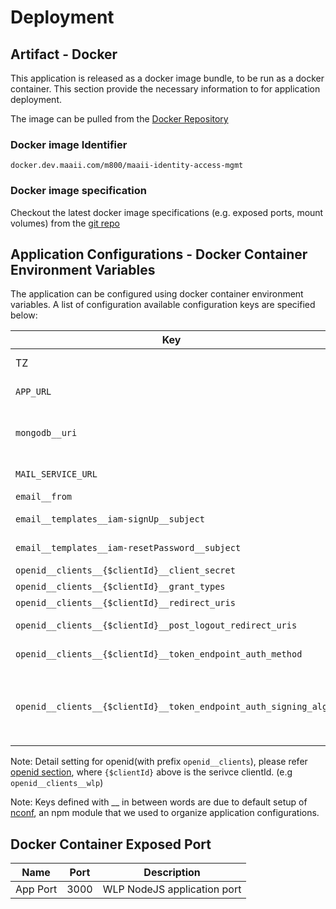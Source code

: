 # Deployment

## Artifact - Docker

This application is released as a docker image bundle, to be run as a docker container. This section provide the necessary information to for application deployment.

The image can be pulled from the [Docker Repository](http://docker.dev.maaii.com/repositories)

### Docker image Identifier

``` Identifier
docker.dev.maaii.com/m800/maaii-identity-access-mgmt
```

### Docker image specification

Checkout the latest docker image specifications (e.g. exposed ports, mount volumes) from the [git repo](http://gerrit.dev.maaii.com/gitweb?p=maaii-identity-access-mgmt.git;a=tree)


## Application Configurations - Docker Container Environment Variables

The application can be configured using docker container environment variables. A list of configuration available configuration keys are specified below:

|Key|Description| e.g. |
| --- | --- | --- |
|TZ|NodeJs runtime timezone|Asia/Hong_Kong|
|`APP_URL`| Deployment app url| `deploy.dev.maaii.com:4004`|
|`mongodb__uri`| MongoDB URI in [Standard Connection String](https://docs.mongodb.com/manual/reference/connection-string/) format|`mongodb://testbed-usr:testbed-pw@192.168.119.71,192.168.119.73/m800-whitelabel-portal?connectTimeoutMS=300000`|
|`MAIL_SERVICE_URL`| the maaii mail service url|`http://deploy.dev.maaii.com:4011`|
|`email__from`|the email from|`noreply@m800.com`|
|`email__templates__iam-signUp__subject`|Subject of sign up email|`Please confirm your email`|
|`email__templates__iam-resetPassword__subject`|Subject of reset email|`Reset your password`|
|`openid__clients__{$clientId}__client_secret`|the client secret|`7GnoS1vf5HqM1b8B4ZKDJQA6BvXa38ltUoFFVQ4cloR4GICEuWQk50S60pIVK16b`|
|`openid__clients__{$clientId}__grant_types`|the grant type|`authorization_code`|
|`openid__clients__{$clientId}__redirect_uris`|the redirect url|`http://deploy.dev.maaii.com:4002/callback`|
|`openid__clients__{$clientId}__post_logout_redirect_uris`|the logout redirect uri|`http://deploy.dev.maaii.com:4002`|
|`openid__clients__{$clientId}__token_endpoint_auth_method`|the authentication method|`client_secret_basic`|
|`openid__clients__{$clientId}__token_endpoint_auth_signing_alg`|algorithms applied on the authentication method when using `client_secret_jwt` |`HS512`|

Note: Detail setting for openid(with prefix `openid__clients`), please refer [openid section](docs/OPENID.md), where `{$clientId}` above is the serivce clientId. (e.g `openid__clients__wlp`)

Note: Keys defined with __ in between words are due to default setup of [nconf](https://github.com/indexzero/nconf), an npm module that we used to organize application configurations.

## Docker Container Exposed Port
|Name|Port|Description|
| --- | --- | --- |
|App Port|3000|WLP NodeJS application port|
